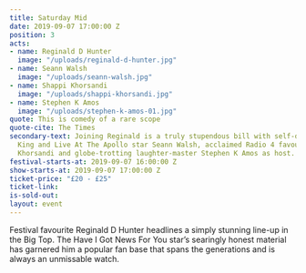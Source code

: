 ```yaml
---
title: Saturday Mid
date: 2019-09-07 17:00:00 Z
position: 3
acts:
- name: Reginald D Hunter
  image: "/uploads/reginald-d-hunter.jpg"
- name: Seann Walsh
  image: "/uploads/seann-walsh.jpg"
- name: Shappi Khorsandi
  image: "/uploads/shappi-khorsandi.jpg"
- name: Stephen K Amos
  image: "/uploads/stephen-k-amos-01.jpg"
quote: This is comedy of a rare scope
quote-cite: The Times
secondary-text: Joining Reginald is a truly stupendous bill with self-dubbed Lie-in
  King and Live At The Apollo star Seann Walsh, acclaimed Radio 4 favourite Shappi
  Khorsandi and globe-trotting laughter-master Stephen K Amos as host.
festival-starts-at: 2019-09-07 16:00:00 Z
show-starts-at: 2019-09-07 17:00:00 Z
ticket-price: "£20 - £25"
ticket-link: 
is-sold-out: 
layout: event
---
```


Festival favourite Reginald D Hunter headlines a simply stunning line-up in the Big Top. The Have I Got News For You star’s searingly honest material has garnered him a popular fan base that spans the generations and is always an unmissable watch.
